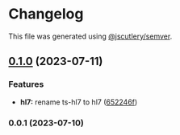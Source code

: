 # Changelog

This file was generated using [@jscutlery/semver](https://github.com/jscutlery/semver).

## [0.1.0](https://github.com/gofer-engine/gofer-engine/compare/stores-0.0.1...stores-0.1.0) (2023-07-11)

### Features

- **hl7:** rename ts-hl7 to hl7 ([652246f](https://github.com/gofer-engine/gofer-engine/commit/652246f8a7baeeb2484ca6611c95d1a783332229))

### 0.0.1 (2023-07-10)

